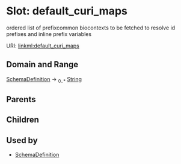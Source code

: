 
# Slot: default_curi_maps


ordered list of prefixcommon biocontexts to be fetched to resolve id prefixes and inline prefix variables

URI: [linkml:default_curi_maps](https://w3id.org/linkml/default_curi_maps)


## Domain and Range

[SchemaDefinition](SchemaDefinition.md) ->  <sub>0..*</sub>
 [String](types/String.md)

## Parents


## Children


## Used by

 * [SchemaDefinition](SchemaDefinition.md)
